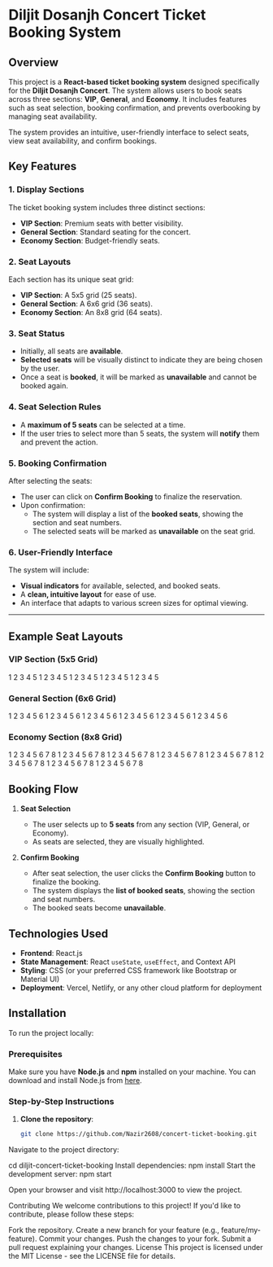 # Diljit Dosanjh Concert Ticket Booking System

## Overview

This project is a **React-based ticket booking system** designed specifically for the **Diljit Dosanjh Concert**. The system allows users to book seats across three sections: **VIP**, **General**, and **Economy**. It includes features such as seat selection, booking confirmation, and prevents overbooking by managing seat availability.

The system provides an intuitive, user-friendly interface to select seats, view seat availability, and confirm bookings.


## Key Features

### 1. **Display Sections**

The ticket booking system includes three distinct sections:
- **VIP Section**: Premium seats with better visibility.
- **General Section**: Standard seating for the concert.
- **Economy Section**: Budget-friendly seats.

### 2. **Seat Layouts**

Each section has its unique seat grid:
- **VIP Section**: A 5x5 grid (25 seats).
- **General Section**: A 6x6 grid (36 seats).
- **Economy Section**: An 8x8 grid (64 seats).

### 3. **Seat Status**

- Initially, all seats are **available**.
- **Selected seats** will be visually distinct to indicate they are being chosen by the user.
- Once a seat is **booked**, it will be marked as **unavailable** and cannot be booked again.

### 4. **Seat Selection Rules**

- A **maximum of 5 seats** can be selected at a time.
- If the user tries to select more than 5 seats, the system will **notify** them and prevent the action.

### 5. **Booking Confirmation**

After selecting the seats:
- The user can click on **Confirm Booking** to finalize the reservation.
- Upon confirmation:
  - The system will display a list of the **booked seats**, showing the section and seat numbers.
  - The selected seats will be marked as **unavailable** on the seat grid.

### 6. **User-Friendly Interface**

The system will include:
- **Visual indicators** for available, selected, and booked seats.
- A **clean, intuitive layout** for ease of use.
- An interface that adapts to various screen sizes for optimal viewing.

---

## Example Seat Layouts

### **VIP Section (5x5 Grid)**

1 2 3 4 5 
1 2 3 4 5 
1 2 3 4 5 
1 2 3 4 5
 1 2 3 4 5

### **General Section (6x6 Grid)**

1 2 3 4 5 6 
1 2 3 4 5 6 
1 2 3 4 5 6 
1 2 3 4 5 6 
1 2 3 4 5 6 
1 2 3 4 5 6

### **Economy Section (8x8 Grid)**

1 2 3 4 5 6 7 8 
1 2 3 4 5 6 7 8 
1 2 3 4 5 6 7 8 
1 2 3 4 5 6 7 8 
1 2 3 4 5 6 7 8
1 2 3 4 5 6 7 8 
1 2 3 4 5 6 7 8 
1 2 3 4 5 6 7 8

## Booking Flow

1. **Seat Selection**
   - The user selects up to **5 seats** from any section (VIP, General, or Economy).
   - As seats are selected, they are visually highlighted.

2. **Confirm Booking**
   - After seat selection, the user clicks the **Confirm Booking** button to finalize the booking.
   - The system displays the **list of booked seats**, showing the section and seat numbers.
   - The booked seats become **unavailable**.


## Technologies Used

- **Frontend**: React.js
- **State Management**: React `useState`, `useEffect`, and Context API
- **Styling**: CSS (or your preferred CSS framework like Bootstrap or Material UI)
- **Deployment**: Vercel, Netlify, or any other cloud platform for deployment


## Installation

To run the project locally:

### Prerequisites

Make sure you have **Node.js** and **npm** installed on your machine. You can download and install Node.js from [here](https://nodejs.org/).

### Step-by-Step Instructions

1. **Clone the repository**:
   ```bash
   git clone https://github.com/Nazir2608/concert-ticket-booking.git
Navigate to the project directory:

cd diljit-concert-ticket-booking
Install dependencies:
npm install
Start the development server:
npm start

Open your browser and visit http://localhost:3000 to view the project.

Contributing
We welcome contributions to this project! If you'd like to contribute, please follow these steps:

Fork the repository.
Create a new branch for your feature (e.g., feature/my-feature).
Commit your changes.
Push the changes to your fork.
Submit a pull request explaining your changes.
License
This project is licensed under the MIT License - see the LICENSE file for details.